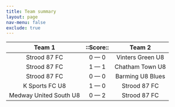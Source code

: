 ```yaml
---
title: Team summary
layout: page
nav-menu: false
exclude: true
---
```




|         Team 1         |  ::Score::  |      Team 2      |
|:----------------------:|:-----------:|:----------------:|
|      Strood 87 FC      | 0 &mdash; 0 | Vinters Green U8 |
|      Strood 87 FC      | 1 &mdash; 1 | Chatham Town U8  |
|      Strood 87 FC      | 0 &mdash; 0 | Barming U8 Blues |
|     K Sports FC U8     | 1 &mdash; 0 |   Strood 87 FC   |
| Medway United South U8 | 0 &mdash; 2 |   Strood 87 FC   |

 <br /><br /><br />